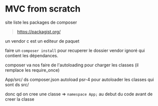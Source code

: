# MVC from scratch


site liste les packages de composer
>https://packagist.org/

un vendor c est un editeur de paquet

faire un ``composer install`` pour recuperer le dossier vendor ignoré qui contient les dépendances.

composer va nos faire de l'autoloading pour charger les classes (il remplace les require_once)

App/src/    ds composer.json  autoload psr-4 pour autoloader les classes qui sont ds src/

donc qd on cree une classe => ``namespace App;`` au debut du code avant de creer la classe

